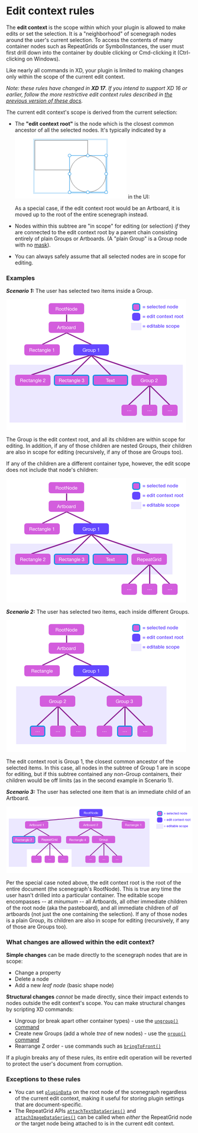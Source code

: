# Edit context rules

The **edit context** is the scope within which your plugin is allowed to make edits or set the selection. It is a "neighborhood"
of scenegraph nodes around the user's current selection. To access the contents of many container nodes such as RepeatGrids or
SymbolInstances, the user must first drill down into the container by double clicking or Cmd-clicking it (Ctrl-clicking on Windows).

Like nearly all commands in XD, your plugin is limited to making changes only within the scope of the current edit context.

_Note: these rules have changed in **XD 17**. If you intend to support XD 16 or earlier, follow the more restrictive edit context rules
described in [the previous version of these docs](https://github.com/AdobeXD/plugin-docs/blob/XD16/reference/core/edit-context/)._

The current edit context's scope is derived from the current selection:

- The **"edit context root"** is the node which is the closest common ancestor of all the selected nodes. It's typically indicated
  by a ![soft blue outline](../../images/edit-context-outline.png) in the UI:

  As a special case, if the edit context root would be an Artboard, it is moved up to the root of the entire scenegraph instead.

- Nodes within this subtree are "in scope" for editing (or selection) _if_ they are connected to the edit context root by a parent
  chain consisting entirely of plain Groups or Artboards. (A "plain Group" is a Group node with no [mask](../scenegraph/#Group-mask)).

- You can always safely assume that all selected nodes are in scope for editing.

### Examples

_**Scenario 1:**_ The user has selected two items inside a Group.

![edit context with items in Group selected](../../images/edit-context-example1-simple.png)

The Group is the edit context root, and all its children are within scope for editing. In addition, if any of those children are nested
Groups, their children are also in scope for editing (recursively, if any of those are Groups too).

If any of the children are a different container type, however, the edit scope does not include that node's children:

![edit context containing special container types](../../images/edit-context-example1-special.png)

_**Scenario 2:**_ The user has selected two items, each inside different Groups.

![edit context with items in different Groups selected](../../images/edit-context-example2.png)

The edit context root is Group 1, the closest common ancestor of the selected items. In this case, all nodes in the subtree of Group 1 are
in scope for editing, but if this subtree contained any non-Group containers, their children would be off limits (as in the second example
in Scenario 1).

_**Scenario 3:**_ The user has selected one item that is an immediate child of an Artboard.

![edit context with item on Artboard selected](../../images/edit-context-example3.png)

Per the special case noted above, the edit context root is the root of the entire document (the scenegraph's RootNode). This is true
any time the user hasn't drilled into a particular container. The editable scope encompasses -- at _minumum_ -- all Artboards, all
other immediate children of the root node (aka the pasteboard), and all immediate children of _all_ artboards (not just the one
containing the selection). If any of those nodes is a plain Group, its children are also in scope for editing (recursively, if any
of those are Groups too).

### What changes are allowed within the edit context?

**Simple changes** can be made directly to the scenegraph nodes that are in scope:

- Change a property
- Delete a node
- Add a new _leaf node_ (basic shape node)

**Structural changes** _cannot_ be made directly, since their impact extends to nodes outside the edit context's scope. You can make
structural changes by scripting XD commands:

- Ungroup (or break apart other container types) - use the [`ungroup()` command](/develop/reference/commands/#module_commands-ungroup)
- Create new Groups (add a whole _tree_ of new nodes) - use the [`group()` command](/develop/reference/commands/#module_commands-group)
- Rearrange Z order - use commands such as [`bringToFront()`](/develop/reference/commands/#module_commands-bringToFront)

If a plugin breaks any of these rules, its entire edit operation will be reverted to protect the user's document from corruption.

### Exceptions to these rules

- You can set [`pluginData`](../scenegraph/#SceneNode-pluginData) on the root node of the scenegraph regardless of the current edit
  context, making it useful for storing plugin settings that are document-specific.
- The RepeatGrid APIs [`attachTextDataSeries()`](../scenegraph/#RepeatGrid-attachTextDataSeries) and [`attachImageDataSeries()`](../scenegraph/#RepeatGrid-attachImageDataSeries) can be called when _either_ the RepeatGrid node _or_ the target node being
  attached to is in the current edit context.
